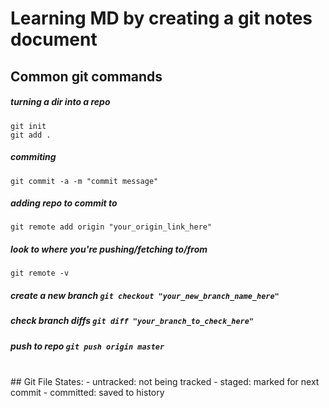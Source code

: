 # Learning MD by creating a git notes document
## Common git commands
##### turning a dir into a repo
```
git init
git add .
```
##### commiting
`git commit -a -m "commit message"`
##### adding repo to commit to
`git remote add origin "your_origin_link_here"`
##### look to where you're pushing/fetching to/from
`git remote -v`
##### create a new branch `git checkout "your_new_branch_name_here"`
##### check branch diffs `git diff "your_branch_to_check_here"`
##### push to repo `git push origin master`

<br>
## Git File States:
- untracked:
not being tracked
- staged:
marked for next commit
- committed:
saved to history
